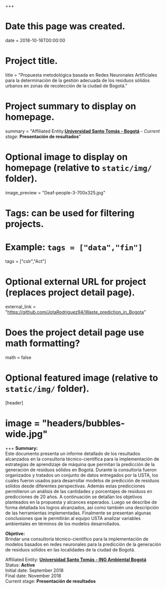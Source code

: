+++
# Date this page was created.
date = 2018-10-16T00:00:00

# Project title.
title = "Propuesta metodológica basada en Redes Neuronales Artificiales para la determinación de la gestión adecuada de los residuos sólidos urbanos en zonas de recolección de la ciudad de Bogotá."

# Project summary to display on homepage.
summary = "Affiliated Entity:[**Universidad Santo Tomás - Bogotá**](http://www.usta.edu.co/) - _Current stage_: **Presentación de resultados**"

# Optional image to display on homepage (relative to `static/img/` folder).
image_preview = "Deaf-people-3-700x325.jpg"

# Tags: can be used for filtering projects.
# Example: `tags = ["data","fin"]`
tags = ["cslr","Act"]

# Optional external URL for project (replaces project detail page).
external_link = "https://github.com/JotaRodriguez94/Waste_prediction_in_Bogota"

# Does the project detail page use math formatting?
math = false

# Optional featured image (relative to `static/img/` folder).
[header]
# image = "headers/bubbles-wide.jpg"


+++
**Summary:**  
Este documento presenta un informe detallado de los resultados alcanzados en la consultoría técnico-científica 
para la implementación de estrategias de aprendizaje de máquina  que permitan la predicción de la generación de 
residuos sólidos en Bogotá. Durante la consultoría fueron organizados y tratados un conjunto de datos entregados 
por la USTA, los cuales fueron usados para desarrollar modelos de predicción de residuos sólidos desde diferentes 
perspectivas. Además estas predicciones permitieron un análisis de las cantidades y porcentajes de residuos en predicciones 
de 20 años. A continuación se detallan los objetivos planteados en la propuesta y alcances esperados. Luego se describe de 
forma detallada los logros alcanzados, así como también una descripción de las herramientas implementadas. Finalmente se 
presentan algunas conclusiones que le permitirán al equipo USTA analizar variables ambientales en términos de los modelos 
desarrollados.  
  
**Objetive:**  
Brindar una consultoría técnico-científico para la implementación de modelos basados en redes
neuronales para la predicción de la generación de residuos sólidos en las localidades de la ciudad de Bogotá.
  
Affiliated Entity: 
[**Universidad Santo Tomás - ING Ambiental Bogotá**](http://www.usta.edu.co/)  
Status: **Active**  
Initial date: September 2018  
Final date: November 2018  
Current stage: **Presentación de resultados**
